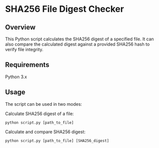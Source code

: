 # SHA256 File Digest Checker
## Overview
This Python script calculates the SHA256 digest of a specified file. It can also compare the calculated digest against a provided SHA256 hash to verify file integrity.

## Requirements
Python 3.x

## Usage
The script can be used in two modes:

Calculate SHA256 digest of a file:

`python script.py [path_to_file]`

Calculate and compare SHA256 digest:

`python script.py [path_to_file] [SHA256_digest]`

